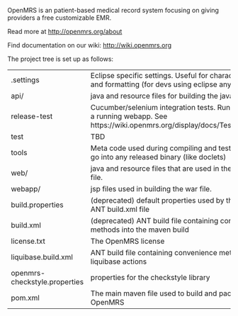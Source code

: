 OpenMRS is an patient-based medical record system focusing on giving providers a free customizable EMR.

Read more at http://openmrs.org/about

Find documentation on our wiki: http://wiki.openmrs.org

The project tree is set up as follows:

<table>
 <tr>
  <td>.settings</td>
  <td>Eclipse specific settings. Useful for character encoding and formatting (for devs using eclipse anyway)</td>
 </tr>
 <tr>
  <td>api/</td>
  <td>java and resource files for building the java api jar file.</td>
 </tr>
 <tr>
  <td>release-test</td>
  <td>Cucumber/selenium integration tests. Run daily against a running webapp. See https://wiki.openmrs.org/display/docs/Testing+Releases</td>
 </tr>
 <tr>
  <td>test</td>
  <td>TBD</td>
 </tr>
 <tr>
  <td>tools</td>
  <td>Meta code used during compiling and testing. Does not go into any released binary (like doclets)</td>
 </tr>
 <tr>
  <td>web/</td>
  <td>java and resource files that are used in the webapp/war file.</td>
 </tr>
 <tr>
  <td>webapp/</td>
  <td>jsp files used in building the war file.</td>
 </tr>
 <tr> 
  <td>build.properties</td>
  <td>(deprecated) default properties used by the deprecated ANT build.xml file</td>
 </tr>
 <tr>
  <td>build.xml</td>
  <td>(deprecated) ANT build file containing convenience methods into the maven build</td>
 </tr>
 <tr>
  <td>license.txt</td>
  <td>The OpenMRS license</td>
 </tr>
 <tr>
  <td>liquibase.build.xml</td>
  <td>ANT build file containing convenience methods to run liquibase actions</td>
 </tr>
 <tr>
  <td>openmrs-checkstyle.properties</td>
  <td>properties for the checkstyle library</td>
 </tr>
 <tr>
  <td>pom.xml</td>
  <td>The main maven file used to build and package OpenMRS</td>
 </tr>  
</table>